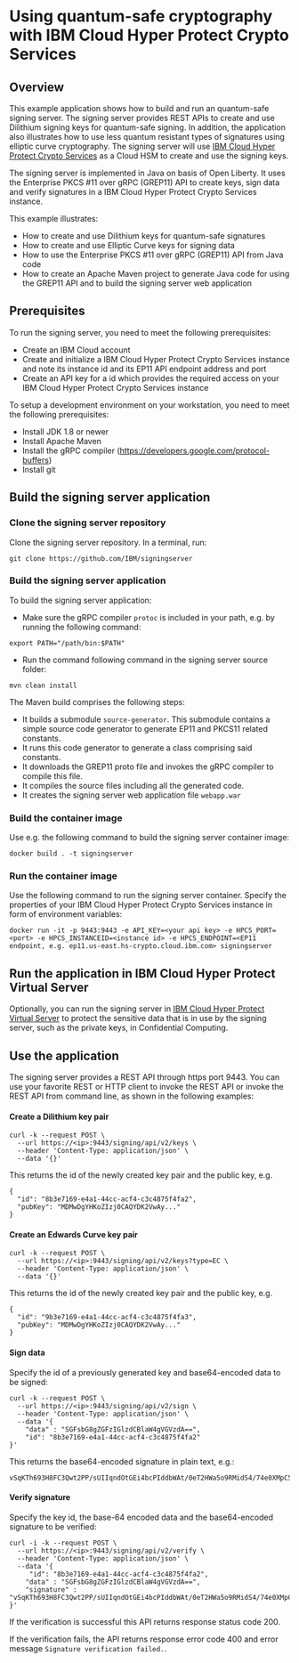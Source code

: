 
# Using quantum-safe cryptography with IBM Cloud Hyper Protect Crypto Services

## Overview

This example application shows how to build and run an quantum-safe signing server. The signing server provides REST APIs to create and use Dilithium signing keys for quantum-safe signing. In addition, the application also illustrates how to use less quantum resistant types of signatures using elliptic curve cryptography. The signing server will use [IBM Cloud Hyper Protect Crypto Services](https://www.ibm.com/products/hyper-protect-crypto) as a Cloud HSM to create and use the signing keys.

The signing server is implemented in Java on basis of Open Liberty. It uses the Enterprise PKCS #11 over gRPC (GREP11) API to create keys, sign data and verify signatures in a IBM Cloud Hyper Protect Crypto Services instance.

This example illustrates:

- How to create and use Dilithium keys for quantum-safe signatures
- How to create and use Elliptic Curve keys for signing data
- How to use the Enterprise PKCS #11 over gRPC (GREP11) API from Java code
- How to create an Apache Maven project to generate Java code for using the GREP11 API and to build the signing server web application

## Prerequisites

To run the signing server, you need to meet the following prerequisites:
- Create an IBM Cloud account
- Create and initialize a IBM Cloud Hyper Protect Crypto Services instance and note its instance id and its EP11 API endpoint address and port
- Create an API key for a id which provides the required access on your IBM Cloud Hyper Protect Crypto Services instance

To setup a development environment on your workstation, you need to meet the following prerequisites:
- Install JDK 1.8 or newer
- Install Apache Maven
- Install the gRPC compiler (https://developers.google.com/protocol-buffers)
- Install git

## Build the signing server application

### Clone the signing server repository
Clone the signing server repository. In a terminal, run:

```
git clone https://github.com/IBM/signingserver
```

### Build the signing server application
To build the signing server application:
- Make sure the gRPC compiler `protoc` is included in your path, e.g. by running the following command:

```
export PATH="/path/bin:$PATH"
```

- Run the command following command in the signing server source folder:

```
mvn clean install
```

The Maven build comprises the following steps:
- It builds a submodule `source-generator`. This submodule contains a simple source code generator to generate EP11 and PKCS11 related constants.
- It runs this code generator to generate a class comprising said constants.
- It downloads the GREP11 proto file and invokes the gRPC compiler to compile this file.
- It compiles the source files including all the generated code.
- It creates the signing server web application file `webapp.war`

### Build the container image
Use e.g. the following command to build the signing server container image: 

```
docker build . -t signingserver
```

### Run the container image

Use the following command to run the signing server container. Specify the properties of your IBM Cloud Hyper Protect Crypto Services instance in form of environment variables:

```
docker run -it -p 9443:9443 -e API_KEY=<your api key> -e HPCS_PORT=<port> -e HPCS_INSTANCEID=<instance id> -e HPCS_ENDPOINT=<EP11 endpoint, e.g. ep11.us-east.hs-crypto.cloud.ibm.com> signingserver
```

## Run the application in IBM Cloud Hyper Protect Virtual Server
Optionally, you can run the signing server in [IBM Cloud Hyper Protect Virtual Server](https://www.ibm.com/de-de/products/hyper-protect-virtual-servers) to protect the sensitive data that is in use by the signing server, such as the private keys, in Confidential Computing. 

## Use the application

The signing server provides a REST API through https port 9443. You can use your favorite REST or HTTP client to invoke the REST API or invoke the REST API from command line, as shown in the following examples:

#### Create a Dilithium key pair
```
curl -k --request POST \
  --url https://<ip>:9443/signing/api/v2/keys \
  --header 'Content-Type: application/json' \
  --data '{}'
```

This returns the id of the newly created key pair and the public key, e.g.
 
```
{
  "id": "8b3e7169-e4a1-44cc-acf4-c3c4875f4fa2",
  "pubKey": "MDMwDgYHKoZIzj0CAQYDK2VwAy..."
}
```

#### Create an Edwards Curve key pair
```
curl -k --request POST \
  --url https://<ip>:9443/signing/api/v2/keys?type=EC \
  --header 'Content-Type: application/json' \
  --data '{}'
```

This returns the id of the newly created key pair and the public key, e.g.
 
```
{
  "id": "9b3e7169-e4a1-44cc-acf4-c3c4875f4fa3",
  "pubKey": "MDMwDgYHKoZIzj0CAQYDK2VwAy..."
}
```

#### Sign data

Specify the id of a previously generated key and base64-encoded data to be signed:

```
curl -k --request POST \
  --url https://<ip>:9443/signing/api/v2/sign \
  --header 'Content-Type: application/json' \
  --data '{
	"data" : "SGFsbG8gZGFzIGlzdCBlaW4gVGVzdA==",
	"id": "8b3e7169-e4a1-44cc-acf4-c3c4875f4fa2"
}'
```

This returns the base64-encoded signature in plain text, e.g.:

```
vSqKTh693H8FC3Qwt2PP/sUIIqndOtGEi4bcPIddbWAt/0eT2HWa5o9RMidS4/74e0XMpC5JW4IztCDsZRyWBg==
```

#### Verify signature

Specify the key id, the base-64 encoded data and the base64-encoded signature to be verified:

```
curl -i -k --request POST \
  --url https://<ip>:9443/signing/api/v2/verify \
  --header 'Content-Type: application/json' \
  --data '{
	 "id": "8b3e7169-e4a1-44cc-acf4-c3c4875f4fa2",
	"data" : "SGFsbG8gZGFzIGlzdCBlaW4gVGVzdA==",
	"signature" : "vSqKTh693H8FC3Qwt2PP/sUIIqndOtGEi4bcPIddbWAt/0eT2HWa5o9RMidS4/74e0XMpC5JW4IztCDsZRyWBg=="
}'
```

If the verification is successful this API returns response status code 200.

If the verification fails, the API returns response error code 400 and error message `Signature verification failed.`.
